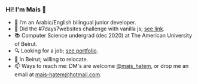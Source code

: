 ### Hi! I'm Mais 👋
- 🌱 I’m an Arabic/English bilingual junior developer.
- 🔭 Did the #7days7websites challenge with vanilla js; [see link](https://itsmais.github.io/7Days7Websites/).
- 📚 Computer Science undergrad (dec 2020) at The American University of Beirut.
- 🔍 Looking for a job; [see portfolio](https://itsmais.github.io/).
- 📍 In Beirut; willing to relocate.
- 📫 Ways to reach me: DM's are welcome [@mais_hatem](https://twitter.com/mais_hatem), or drop me an email at mais-hatem@hotmail.com.

<!--
**itsmais/itsmais** is a ✨ _special_ ✨ repository because its `README.md` (this file) appears on your GitHub profile.

Here are some ideas to get you started:

- 🔭 I’m currently working on ...
- 🌱 I’m currently learning ...
- 👯 I’m looking to collaborate on ...
- 🤔 I’m looking for help with ...
- 💬 Ask me about ...
- 📫 How to reach me: ...
- 😄 Pronouns: ...
- ⚡ Fun fact: ...
-->

